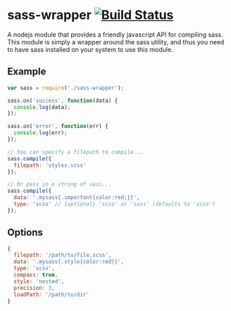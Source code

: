 # sass-wrapper [![Build Status](https://travis-ci.org/badsyntax/sass-wrapper.png?branch=master)](https://travis-ci.org/badsyntax/sass-wrapper)

A nodejs module that provides a friendly javascript API for compiling sass. This module is simply a wrapper
around the sass utility, and thus you need to have sass installed on your system to use this module.

## Example

```javascript
var sass = require('./sass-wrapper');

sass.on('success', function(data) {
  console.log(data);
});

sass.on('error', function(err) {
  console.log(err);
});

// You can specify a filepath to compile...
sass.compile({
  filepath: 'styles.scss'
});

// Or pass in a string of sass...
sass.compile({
  data: '.mysass{.important{color:red;}}',
  type: 'scss' // {optional} 'scss' or 'sass' (defaults to 'scss')
});
```
## Options

```javascript
{
  filepath: '/path/to/file.scss',
  data: '.mysass{.style{color:red}}',
  type: 'scss', 
  compass: true,
  style: 'nested',
  precision: 3,
  loadPath: '/path/to/dir'
}
```
